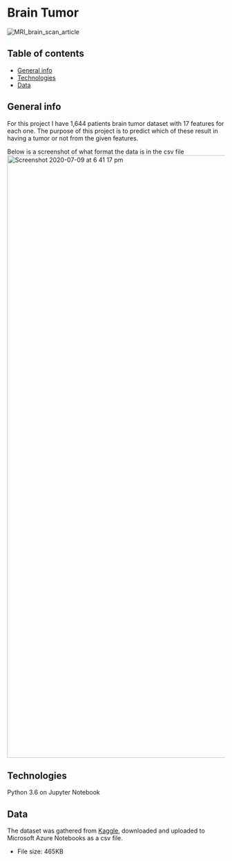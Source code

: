 # Brain Tumor 

![MRI_brain_scan_article](https://user-images.githubusercontent.com/48221355/87066060-d60ea680-c209-11ea-95fc-f158b606517c.gif)


## Table of contents
* [General info](#general-info)
* [Technologies](#technologies)
* [Data](#data)


## General info 
For this project I have 1,644 patients brain tumor dataset with 17 features for each one. The purpose of this project is to predict which of these result in having a tumor or not from the given features.

Below is a screenshot of what format the data is in the csv file
<img width="1394" alt="Screenshot 2020-07-09 at 6 41 17 pm" src="https://user-images.githubusercontent.com/48221355/87072583-f3487280-c213-11ea-8ab3-02ce00b35591.png">


## Technologies
Python 3.6 on Jupyter Notebook 

## Data
The dataset was gathered from [Kaggle](https://www.kaggle.com/jakeshbohaju/brain-tumor), downloaded and uploaded to Microsoft Azure Notebooks as a csv file. 
* File size: 465KB

